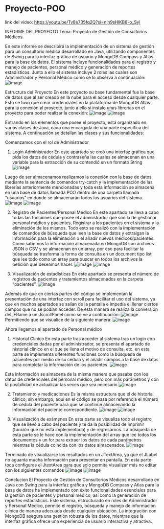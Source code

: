 # Proyecto-POO
link del video: https://youtu.be/Tv8e735fq2Q?si=njn9sHlKB8-o_SyI

INFORME DEL PROYECTO 
Tema: Proyecto de Gestión de Consultorios Médicos.

En este informe se describirá la implementación de un sistema de gestión para un consultorio médica desarrollado en Java, utilizando componentes de Swing para la interfaz gráfica de usuario y MongoDB Compass y Atlas para la base de datos. 
El sistema incluye funcionalidades para el registro y manejo de pacientes, personal médico y generación de reportes estadísticos. Junto a ello el sistema incluye 2 roles las cuales son Administrador y Personal Médico como se lo observa a continuación:
![image](https://github.com/user-attachments/assets/374d90db-81a9-4e96-82f8-2f928ac63dfb)

Estructura del Proyecto
En este proyecto su base fundamental fue la base de datos que al ser creado en la nube para el acceso desde cualquier parte. Esto se tuvo que crear credenciales en la plataforma de MongoDB Atlas para la conexión al proyecto, junto a ello si instalo unas librerías en el proyecto para poder realizar la conexión: 
![image](https://github.com/user-attachments/assets/8c75ea71-11e6-4b15-8dd7-f2da89c1abe6)
![image](https://github.com/user-attachments/assets/6636871a-8daf-4505-81c0-da51d4e448ee)

Entrando en los elementos que posee el proyecto, está organizado en varias clases de Java, cada una encargada de una parte específica del sistema. A continuación se detallan las clases y sus funcionalidades:


Comenzamos con el rol de Administrador 
1. Login Administrador
En este apartado se creó una interfaz gráfica que pida los datos de cédula y contraseña las cuales se almacenan en una variable para la extracción de su contendió en un formato String
![image](https://github.com/user-attachments/assets/07d2c4bb-e29c-4ea3-9723-8d388de5ba0c)

Luego de ser almacenamos realizamos la conexión con la base de datos mediante la sentencia de comandos try-catch y la implementación de las librerías anteriormente mencionadas y toda esta información se almacena en una base de datos llamada POO dentro de una carpeta llamada “usuarios” en donde se almacenarán todos los usuarios del sistema.
![image](https://github.com/user-attachments/assets/fccbf545-c96a-4795-bbcb-8b3dc7c14076)
![image](https://github.com/user-attachments/assets/b0531b05-b203-413a-8494-589f581a9e79)

2. Registro de Pacientes/Personal Médico
En este apartado se lleva a cabo todas las funciones que posee el administrador que son la de gestionar personal médico y pacientes, Registrar a los pacientes en el sistema y la eliminación de los mismos.
Todo esto se realizó con la implementación de comandos de búsqueda que leen la base de datos y extraigan la información para la eliminación o el añadir nuevos médicos/pacientes. Como sabemos la información almacenada en MongoDB son archivos JSON o CSV y se almacenan en un array, por eso para facilitar la búsqueda se trasforma la forma de consulta en un document tipo list que lee todo como un array para buscar en todos los archivos la petición que deseamos hacer.
![image](https://github.com/user-attachments/assets/a8d6c1ff-fd58-4b3a-911f-bb5641a7c5fc)
![image](https://github.com/user-attachments/assets/0e449350-bdce-478c-acad-eb9dcc0de6c1)

3. Visualización de estadísticas
En este apartado se presenta el número de registros de pacientes y tratamientos almacenados en la carpeta “pacientes”.
![image](https://github.com/user-attachments/assets/75c8b6c7-26d4-4eba-b881-0be6b079ad7c)

 Además de que en ciertas partes del código se implementan la presentación de una interfaz con scroll para facilitar el uso del sistema, ya que en muchos apartados se salían de la pantalla e impedía el llenar ciertos campos que no se podían acceder. De esta manera se realiza la conversión del jFRame a un JscrollPanel como se ve a continuación:
 ![image](https://github.com/user-attachments/assets/83833385-9ad2-4534-90e1-f233c85694d6)
Permitiendo que se visualice de la siguiente manera:
![image](https://github.com/user-attachments/assets/ee7abef6-6ab3-459f-8869-34bb37428dfc)



Ahora llegamos al apartado de Personal médico

1. Historial Clínico
En esta parte tras acceder al sistema tras un login con credenciales dadas por el administrador, se presenta el apartado de historial clínico en el que se llena el motivo de consulta, etc. en esta parte se implementa diferentes funciones como la búsqueda de pacientes por medio de su cédula y el añadir campos a la base de datos para completar la información de los pacientes.
![image](https://github.com/user-attachments/assets/cd74028e-f2ea-4ba8-ade8-60b3f7044ba1)

Esta información se almacena de la misma manera que pasaba con los datos de credenciales del personal médico, pero con más parámetros y con la posibilidad de actualizar las veces que sea necesario
![image](https://github.com/user-attachments/assets/5599ff1c-97de-4b7c-9e3b-e01892715e7d)

2. Tratamiento y medicaciones
 Es la misma estructura que el de historial clínico; sin embargo, aquí en el código se pasa por referencia el número de cédula del paciente para que se continúe almacenando la información del paciente correspondiente.
![image](https://github.com/user-attachments/assets/d266b937-0aaf-4196-a57f-b2a23511eadb)
![image](https://github.com/user-attachments/assets/0961f4f4-8dd7-4698-b533-1a0c50d7a2ab)

3. Visualización de exámenes
En esta parte se visualiza todo el registro que se llevó a cabo del paciente y te da la posibilidad de imprimir (función que no está implementada) y de regresarnos.
La búsqueda de esta parte se le hace con la implementación del array que lee todos los documentos y un for para extraer los datos de cada parámetros mientras la cédula coincida con los datos almacenados.
![image](https://github.com/user-attachments/assets/99ab0d39-26ee-4c37-a24d-20661358de1c)

Terminado de visualizarse los resultados en un JTextArea, ya que el JLabel no aguanta mucha información para presentar en pantalla. En esta parte toca configuras el JtextArea para que solo permita visualizar más no editar con los siguientes comandos
![image](https://github.com/user-attachments/assets/0a410c36-e000-4eaa-ba87-0dd008c8c7c5)
 ![image](https://github.com/user-attachments/assets/b0d77dd0-6546-4fd6-a095-d7ae367bd576)

Conclucion
El Proyecto de Gestión de Consultorios Médicos desarrollado en Java con Swing para la interfaz gráfica y MongoDB Compass y Atlas para la base de datos ha implementado con éxito funcionalidades esenciales para la gestión de pacientes y personal médico, así como la generación de reportes estadísticos. Este sistema, estructurado en roles de Administrador y Personal Médico, permite el registro, búsqueda y manejo de información clínica de manera adecuada desde cualquier ubicación. La integración con MongoDB asegura una gestión robusta de los datos, mientras que la interfaz gráfica ofrece una experiencia de usuario interactiva y atractiva.








